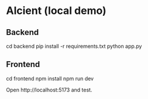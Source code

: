 # Alcient (local demo)

## Backend
cd backend
pip install -r requirements.txt
python app.py

## Frontend
cd frontend
npm install
npm run dev

Open http://localhost:5173 and test.
